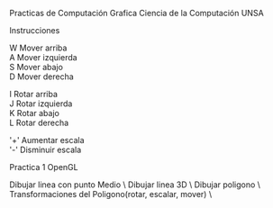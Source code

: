 
Practicas de Computación Grafica Ciencia de la Computación UNSA

Instrucciones

W  Mover arriba <br/>
A  Mover izquierda <br/>
S  Mover abajo <br/>
D  Mover derecha <br/>

I  Rotar arriba <br/>
J  Rotar izquierda <br/>
K  Rotar abajo <br/>
L  Rotar derecha <br/>

'+'  Aumentar escala <br/>
'-'  Disminuir escala <br/>



Practica 1 OpenGL

Dibujar linea con punto Medio \\
Dibujar linea 3D \\
Dibujar poligono \\
Transformaciones del Poligono(rotar, escalar, mover) \\
